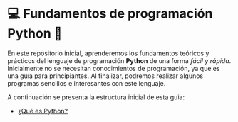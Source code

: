 # 💻 Fundamentos de programación Python 🐍
En este repositorio inicial, aprenderemos los fundamentos teóricos y prácticos del lenguaje de programación **Python** de una forma _fácil y rápida_. Inicialmente no se necesitan conocimientos de programación, ya que es una guía para principiantes. Al finalizar, podremos realizar algunos programas sencillos e interesantes con este lenguaje.

A continuación se presenta la estructura inicial de esta guia:

- [¿Qué es Python?](https://github.com/JulioVictorSanchez/FundamentosPython/edit/main/README.md)
